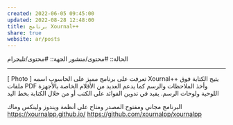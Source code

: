 ```yaml
---
created: 2022-06-05 09:45:00
updated: 2022-08-28 12:48:00
title: برنامج Xournal++
share: true
website: ar/posts
---
```


الحالة:: #محتوى/منشور
الجهة:: #محتوى/تليجرام

---

[ Photo ]
تعرفت على برنامج مميز على الحاسوب اسمه Xournal++
يتيح الكتابة فوق ملفات PDF وأخذ الملاحظات والرسم
كما يدعم العديد من الأقلام الخاصة بالأجهزة اللوحية ولوحات الرسم.
يفيد في تدوين الفوائد على الكتب أو من خلال الكتابة بخط اليد

البرنامج مجاني ومفتوح المصدر ومتاح على أنظمة ويندوز ولينكس وماك
<https://xournalpp.github.io/>
<https://github.com/xournalpp/xournalpp>
